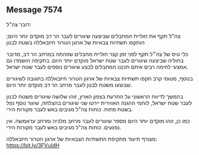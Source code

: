 ## Message 7574

דובר צה"ל:

צה"ל תקף את חוליית המחבלים שביצעה שיגורים לעבר הר דב מוקדם יותר היום; הותקפו תשתיות צבאיות של ארגון הטרור חיזבאללה בשטח לבנון

כלי טיס של צה״ל תקף  לפני זמן קצר חוליית מחבלים שזוהתה במרחב הר דב, מדובר בחוליה שביצעה שיגורים לעבר שטח ישראל מוקדם יותר היום. בתקיפה הושמדו גם אמצעי לחימה רבים איתם תכננו המחבלים לבצע שיגורים נוספים לעבר שטח ישראל.

בנוסף, מטוסי קרב תקפו תשתיות צבאיות של ארגון הטרור חיזבאללה בתגובה לשיגורים שבוצעו משטח לבנון לעבר מרחב הר דב מוקדם יותר היום.

בהמשך לדיווח הראשוני על התרעת בצפון הארץ, זוהו שלושה שיגורים משטח לבנון לעבר שטח ישראל, לוחמי ההגנה האווירית יירטו שני שיגורים בהצלחה, שיגור נוסף נפל בשטח פתוח.
כוחות צה"ל מגיבים באש לעבר מקורות הירי.

כמו כן, זוהו מוקדם יותר היום מספר שיגורים לעבר מרחב מלכיה ומרחב עראמשה. אין נפגעים. כוחות צה"ל מגיבים באש לעבר מקורות הירי.

מצורף תיעוד מתקיפת התשתיות הצבאיות של ארגון הטרור חיזבאללה: https://bit.ly/3FVuldH

